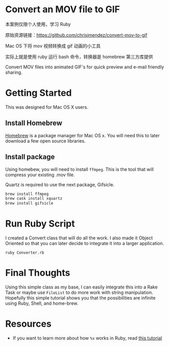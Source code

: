 # Convert an MOV file to GIF

本案例仅限个人使用，学习 Ruby

原始资源链接：https://github.com/chrisjmendez/convert-mov-to-gif

Mac OS 下将 mov 视频转换成 gif 动画的小工具

实际上就是使用 ruby 运行 bash 命令，转换器是 homebrew 第三方库提供

Convert MOV files into animated GIF's for quick preview and e-mail friendly sharing.

# Getting Started

This was designed for Mac OS X users.

## Install Homebrew

[Homebrew](http://www.chrisjmendez.com/2016/01/10/installing-homebrew-on-mac-os-x/) is a package manager for Mac OS x. You will need this to later download a few open source libraries.

## Install package

Using homebew, you will need to install `ffmpeg`. This is the tool that will compress your existing .mov file.

Quartz is required to use the next package, Gifsicle.

```bash
brew install ffmpeg
brew cask install xquartz
brew install gifsicle
```

# Run Ruby Script

I created a Convert class that will do all the work. I also made it Object Oriented so that you can later decide to integrate it into a larger application.

```
ruby Converter.rb
```

# Final Thoughts

Using this simple class as my base, I can easily integrate this into a Rake Task or maybe use `FileList` to do more work with string manipulation. Hopefully this simple tutorial shows you that the possibilities are infinite using Ruby, Shell, and home-brew.

# Resources

- If you want to learn more about how `%x` works in Ruby, read [this tutorial](https://simpleror.wordpress.com/2009/03/15/q-q-w-w-x-r-s/)